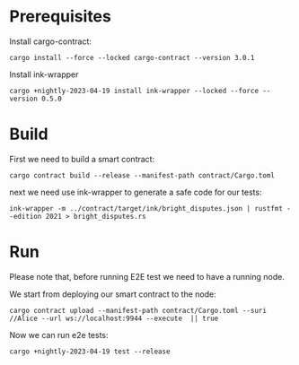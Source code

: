 
# Prerequisites 

Install cargo-contract:
```
cargo install --force --locked cargo-contract --version 3.0.1
```

Install ink-wrapper
```
cargo +nightly-2023-04-19 install ink-wrapper --locked --force --version 0.5.0
```

# Build
First we need to build a smart contract:
```
cargo contract build --release --manifest-path contract/Cargo.toml
```

next we need use ink-wrapper to generate a safe code for our tests:
```
ink-wrapper -m ../contract/target/ink/bright_disputes.json | rustfmt --edition 2021 > bright_disputes.rs
```
# Run
Please note that, before running E2E test we need to have a running node.

We start from deploying our smart contract to the node:
```
cargo contract upload --manifest-path contract/Cargo.toml --suri //Alice --url ws://localhost:9944 --execute  || true
```

Now we can run e2e tests:
```
cargo +nightly-2023-04-19 test --release
```
